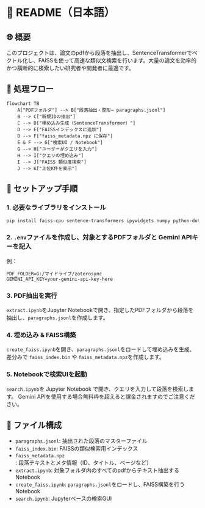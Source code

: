 # 📄 README（日本語）

## 🌐 概要

このプロジェクトは、論文のpdfから段落を抽出し、SentenceTransformerでベクトル化し、FAISSを使って高速な類似文検索を行います。大量の論文を効率的かつ橫断的に検索したい研究者や開発者に最適です。

## 🔁 処理フロー

```mermaid
flowchart TB
    A["PDFフォルダ"] --> B["段落抽出・整形→ paragraphs.jsonl"]
    B --> C["新規IDの抽出"]
    C --> D["埋め込み生成（SentenceTransformer）"]
    D --> E["FAISSインデックスに追加"]
    D --> F["faiss_metadata.npz に保存"]
    E & F --> G["検索UI / Notebook"]
    G --> H["ユーザーがクエリを入力"]
    H --> I["クエリの埋め込み"]
    I --> J["FAISS 類似度検索"]
    J --> K["上位K件を表示"]
```

## 🔧 セットアップ手順

### 1. 必要なライブラリをインストール

```bash
pip install faiss-cpu sentence-transformers ipywidgets numpy python-dotenv google.generativeai
```

### 2. `.env`ファイルを作成し、対象とするPDFフォルダと Gemini APIキーを記入

例：

```env
PDF_FOLDER=G:/マイドライブ/zoterosync
GEMINI_API_KEY=your-gemini-api-key-here
```

### 3. PDF抽出を実行

`extract.ipynb`をJupyter Notebookで開き、指定したPDFフォルダから段落を抽出し、`paragraphs.jsonl`を作成します。

### 4. 埋め込み & FAISS構築

`create_faiss.ipynb`を開き、`paragraphs.jsonl`をロードして埋め込みを生成、差分みで `faiss_index.bin` や `faiss_metadata.npz`を作成します。

### 5. Notebookで検索UIを起動

`search.ipynb`を Jupyter Notebook で開き、クエリを入力して段落を検索します。
Gemini APIを使用する場合無料枠を超えると課金されますのでご注意ください。

## 📁 ファイル構成

- `paragraphs.jsonl`: 抽出された段落のマスターファイル
- `faiss_index.bin`: FAISSの類似検索用インデックス
- `faiss_metadata.npz`: 段落テキストとメタ情報（ID、タイトル、ページなど）
- `extract.ipynb`: 対象フォルダ内のすべてのpdfからテキスト抽出するNotebook
- `create_faiss.ipynb`: `paragraphs.jsonl`をロードし、FAISS構築を行うNotebook
- `search.ipynb`: Jupyterベースの検索GUI
